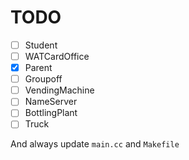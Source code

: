 # TODO
- [ ] Student
- [ ] WATCardOffice
- [x] Parent
- [ ] Groupoff
- [ ] VendingMachine
- [ ] NameServer
- [ ] BottlingPlant
- [ ] Truck

And always update `main.cc` and `Makefile` 